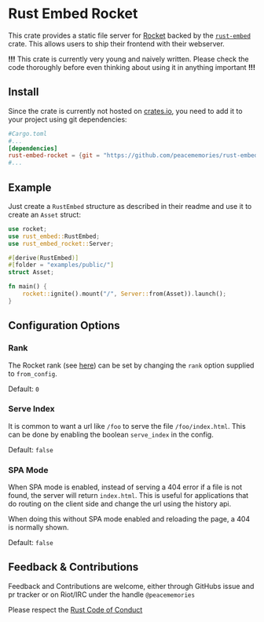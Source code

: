 # Rust Embed Rocket

This crate provides a static file server for [Rocket](https://rocket.rs) backed by the [`rust-embed`](https://crates.io/crates/rust-embed) crate. This allows users to ship their frontend with their webserver.

**!!!** This crate is currently very young and naively written. Please check the code thoroughly before even thinking about using it in anything important **!!!**

## Install

Since the crate is currently not hosted on [crates.io](https://crates.io), you need to add it to your project using git dependencies:

```toml
#Cargo.toml
#...
[dependencies]
rust-embed-rocket = {git = "https://github.com/peacememories/rust-embed-rocket"}
#...
```

## Example

Just create a `RustEmbed` structure as described in their readme and use it to create an `Asset` struct:

```rust
use rocket;
use rust_embed::RustEmbed;
use rust_embed_rocket::Server;

#[derive(RustEmbed)]
#[folder = "examples/public/"]
struct Asset;

fn main() {
    rocket::ignite().mount("/", Server::from(Asset)).launch();
}
```

## Configuration Options

### Rank

The Rocket rank (see [here](https://rocket.rs/v0.4/guide/requests/#forwarding)) can be set by changing the `rank` option supplied to `from_config`.

Default: `0`

### Serve Index

It is common to want a url like `/foo` to serve the file `/foo/index.html`. This can be done by enabling the boolean `serve_index` in the config.

Default: `false`

### SPA Mode

When SPA mode is enabled, instead of serving a 404 error if a file is not found, the server will return `index.html`. This is useful for applications that do routing on the client side and change the url using the history api.

When doing this without SPA mode enabled and reloading the page, a 404 is normally shown.

Default: `false`

## Feedback & Contributions

Feedback and Contributions are welcome, either through GitHubs issue and pr tracker or on Riot/IRC under the handle `@peacememories`

Please respect the [Rust Code of Conduct](https://www.rust-lang.org/policies/code-of-conduct)
